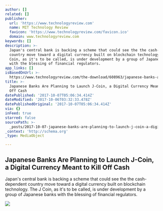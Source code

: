 ```yaml
---
author: []
related: []
publisher:
  url: 'https://www.technologyreview.com'
  name: MIT Technology Review
  favicon: 'https://www.technologyreview.com/favicon.ico'
  domain: www.technologyreview.com
keywords: []
description: >-
  Japan's central bank is backing a scheme that could see the the cash-dependent
  country move toward a digital currency built on blockchain technology. The J
  Coin, as it's to be called, is under development by a group of Japanese banks
  with the blessing of financial regulators.
app_links: []
isBasedOnUrl: >-
  https://www.technologyreview.com/the-download/608963/japanese-banks-are-planning-to-launch-j-coin-a-digital-currency-meant-to-kill/?utm_campaign=add_this&utm_source=twitter&utm_medium=post
title: >-
  Japanese Banks Are Planning to Launch J-Coin, a Digital Currency Meant to Kill
  Off Cash
datePublished: '2017-10-07T05:06:34.414Z'
dateModified: '2017-10-06T03:32:33.478Z'
datePublishedOriginal: '2017-10-07T05:06:34.414Z'
via: {}
inFeed: true
starred: false
sourcePath: >-
  _posts/2017-10-07-japanese-banks-are-planning-to-launch-j-coin-a-digital-curr.md
_context: 'http://schema.org'
_type: MediaObject

---
```

<article style=""><h1>Japanese Banks Are Planning to Launch J-Coin, a Digital Currency Meant to Kill Off Cash</h1><p>Japan's central bank is backing a scheme that could see the the cash-dependent country move toward a digital currency built on blockchain technology. The J Coin, as it's to be called, is under development by a group of Japanese banks with the blessing of financial regulators.</p><img src="https://cdn.technologyreview.com/i/images/andre-benz-256762.jpg?sw=1200" /></article>
